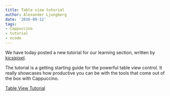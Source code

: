 ```yaml
---
title: Table view tutorial
author: Alexander Ljungberg
date: '2016-09-12'
tags:
- Cappuccino
- tutorial
- xcode
---
```


We have today posted a new tutorial for our learning section, written by [kicsipixel](https://github.com/kicsipixel).

The tutorial is a getting starting guide for the powerful table view control. It really showcases how productive you can be with the tools that come out of the box with Cappuccino.

[Table View Tutorial](/learn/learn/simple-tableview.html)
